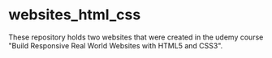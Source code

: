 # websites_html_css
These repository holds two websites that were created in the udemy course "Build Responsive Real World Websites with HTML5 and CSS3".
